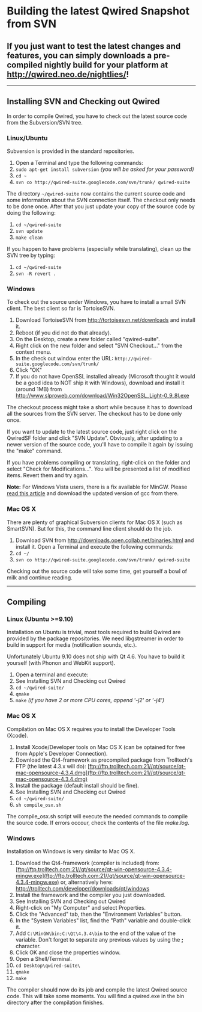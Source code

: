 # Building the latest Qwired Snapshot from SVN #

## If you just want to test the latest changes and features, you can simply downloads a pre-compiled nightly build for your platform at http://qwired.neo.de/nightlies/! ##


---


## Installing SVN and Checking out Qwired ##
In order to compile Qwired, you have to check out the latest source code from the Subversion/SVN tree.

### Linux/Ubuntu ###

Subversion is provided in the standard repositories.

  1. Open a Terminal and type the following commands:
  1. `sudo apt-get install subversion`   _(you will be asked for your password)_
  1. `cd ~`
  1. `svn co http://qwired-suite.googlecode.com/svn/trunk/ qwired-suite`

The directory `~/qwired-suite` now contains the current source code and some information about the SVN connection itself. The checkout only needs to be done once. After that you just update your copy of the source code by doing the following:

  1. `cd ~/qwired-suite`
  1. `svn update`
  1. `make clean`

If you happen to have problems (especially while translating), clean up the SVN tree by typing:

  1. `cd ~/qwired-suite`
  1. `svn -R revert .`


### Windows ###
To check out the source under Windows, you have to install a small SVN client. The best client so far is TortoiseSVN.

  1. Download TortoiseSVN from http://tortoisesvn.net/downloads and install it.
  1. Reboot (if you did not do that already).
  1. On the Desktop, create a new folder called "qwired-suite".
  1. Right click on the new folder and select "SVN Checkout..." from the context menu.
  1. In the check out window enter the URL: `http://qwired-suite.googlecode.com/svn/trunk/`
  1. Click "OK"
  1. If you do not have OpenSSL installed already (Microsoft thought it would be a good idea to NOT ship it with Windows), download and install it (around 1MB) from http://www.slproweb.com/download/Win32OpenSSL_Light-0_9_8l.exe

The checkout process might take a short while because it has to download all the sources from the SVN server. The checkout has to be done only once.

If you want to update to the latest source code, just right click on the QwiredSF folder and click "SVN Update". Obviously, after updating to a newer version of the source code, you'll have to compile it again by issuing the "make" command.

If you have problems compiling or translating, right-click on the folder and select "Check for Modifications...". You will be presented a list of modified items. Revert them and try again.

**Note:** For Windows Vista users, there is a fix available for MinGW. Please [read this article](http://sourceforge.net/forum/forum.php?forum_id=782021) and download the updated version of gcc from there.


### Mac OS X ###
There are plenty of graphical Subversion clients for Mac OS X (such as SmartSVN). But for this, the command line client should do the job.

  1. Download SVN from http://downloads.open.collab.net/binaries.html and install it. Open a Terminal and execute the following commands:
  1. `cd ~/`
  1. `svn co http://qwired-suite.googlecode.com/svn/trunk/ qwired-suite`

Checking out the source code will take some time, get yourself a bowl of milk and continue reading.


---


## Compiling ##
### Linux (Ubuntu >=9.10) ###
Installation on Ubuntu is trivial, most tools required to build Qwired are provided by the package repositories. We need libgstreamer in order to build in support for media (notification sounds, etc.).

Unfortunately Ubuntu 9.10 does not ship with Qt 4.6. You have to build it yourself (with Phonon and WebKit support).

  1. Open a terminal and execute:
  1. See Installing SVN and Checking out Qwired
  1. `cd ~/qwired-suite/`
  1. `qmake`
  1. `make` _(if you have 2 or more CPU cores, append '-j2' or '-j4')_


### Mac OS X ###
Compilation on Mac OS X requires you to install the Developer Tools (Xcode).

  1. Install Xcode/Developer tools on Mac OS X (can be optained for free from Apple's Developer Connection).
  1. Download the Qt4-framework as precompiled package from Trolltech's FTP (the latest 4.3.x will do): [ftp://ftp.trolltech.com:21//qt/source/qt-mac-opensource-4.3.4.dmg](ftp://ftp.trolltech.com:21//qt/source/qt-mac-opensource-4.3.4.dmg)
  1. Install the package (default install should be fine).
  1. See Installing SVN and Checking out Qwired
  1. `cd ~/qwired-suite/`
  1. `sh compile_osx.sh`

The compile\_osx.sh script will execute the needed commands to compile the source code. If errors occour, check the contents of the file _make.log_.


### Windows ###
Installation on Windows is very similar to Mac OS X.

  1. Download the Qt4-framework (compiler is included) from: [ftp://ftp.trolltech.com:21//qt/source/qt-win-opensource-4.3.4-mingw.exe](ftp://ftp.trolltech.com:21//qt/source/qt-win-opensource-4.3.4-mingw.exe) or, alternatively here: http://trolltech.com/developer/downloads/qt/windows
  1. Install the framework and the compiler you just downloaded.
  1. See Installing SVN and Checking out Qwired
  1. Right-click on "My Computer" and select Properties.
  1. Click the "Advanced" tab, then the "Environment Variables" button.
  1. In the "System Variables" list, find the "Path" variable and double-click it.
  1. Add `C:\MinGW\bin;C:\Qt\4.3.4\bin` to the end of the value of the variable. Don't forget to separate any previous values by using the **;** character.
  1. Click OK and close the properties window.
  1. Open a Shell/Terminal.
  1. `cd Desktop\qwired-suite\`
  1. `qmake`
  1. `make`

The compiler should now do its job and compile the latest Qwired source code. This will take some moments. You will find a qwired.exe in the bin directory after the compilation finishes.